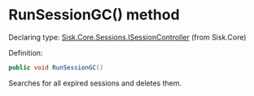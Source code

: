 <!--

Copyrights 2023 Sisk Framework - CypherPotato
Published under MIT license

!!! DO NOT EDIT THIS FILE !!!
This file was generated by a tool in the Sisk package. To edit the information in this documentation,
edit the XML documentation present in the Sisk source code.

-->


# RunSessionGC() method

Declaring type: [Sisk.Core.Sessions.ISessionController](/read?q=/contents/spec/Sisk.Core.Sessions.ISessionController.md) (from Sisk.Core)


Definition:

```cs
public void RunSessionGC()
```

Searches for all expired sessions and deletes them.


